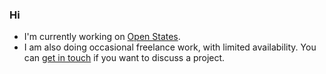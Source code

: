 ### Hi

- I'm currently working on [Open States](https://github.com/openstates).
- I am also doing occasional freelance work, with limited availability.  You can [get in touch](mailto:james@stateautomata.com) if you want to discuss a project.


<!--
**jamesturk/jamesturk** is a ✨ _special_ ✨ repository because its `README.md` (this file) appears on your GitHub profile.

Here are some ideas to get you started:

- 🔭 I’m currently working on ...
- 🌱 I’m currently learning ...
- 👯 I’m looking to collaborate on ...
- 🤔 I’m looking for help with ...
- 💬 Ask me about ...
- 📫 How to reach me: ...
- 😄 Pronouns: ...
- ⚡ Fun fact: ...
-->
